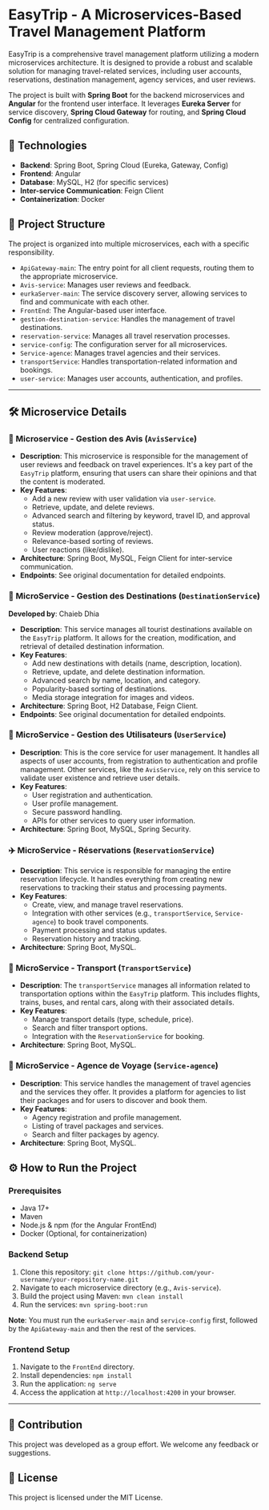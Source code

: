 # EasyTrip - A Microservices-Based Travel Management Platform

EasyTrip is a comprehensive travel management platform utilizing a modern microservices architecture. It is designed to provide a robust and scalable solution for managing travel-related services, including user accounts, reservations, destination management, agency services, and user reviews.

The project is built with **Spring Boot** for the backend microservices and **Angular** for the frontend user interface. It leverages **Eureka Server** for service discovery, **Spring Cloud Gateway** for routing, and **Spring Cloud Config** for centralized configuration.

## 🚀 Technologies

* **Backend**: Spring Boot, Spring Cloud (Eureka, Gateway, Config)
* **Frontend**: Angular
* **Database**: MySQL, H2 (for specific services)
* **Inter-service Communication**: Feign Client
* **Containerization**: Docker

## 📂 Project Structure

The project is organized into multiple microservices, each with a specific responsibility.

* `ApiGateway-main`: The entry point for all client requests, routing them to the appropriate microservice.
* `Avis-service`: Manages user reviews and feedback.
* `eurkaServer-main`: The service discovery server, allowing services to find and communicate with each other.
* `FrontEnd`: The Angular-based user interface.
* `gestion-destination-service`: Handles the management of travel destinations.
* `reservation-service`: Manages all travel reservation processes.
* `service-config`: The configuration server for all microservices.
* `Service-agence`: Manages travel agencies and their services.
* `transportService`: Handles transportation-related information and bookings.
* `user-service`: Manages user accounts, authentication, and profiles.

---

## 🛠️ Microservice Details

### 📢 Microservice - Gestion des Avis (`AvisService`)

* **Description**: This microservice is responsible for the management of user reviews and feedback on travel experiences. It's a key part of the `EasyTrip` platform, ensuring that users can share their opinions and that the content is moderated.
* **Key Features**:
    * Add a new review with user validation via `user-service`.
    * Retrieve, update, and delete reviews.
    * Advanced search and filtering by keyword, travel ID, and approval status.
    * Review moderation (approve/reject).
    * Relevance-based sorting of reviews.
    * User reactions (like/dislike).
* **Architecture**: Spring Boot, MySQL, Feign Client for inter-service communication.
* **Endpoints**: See original documentation for detailed endpoints.

### 📍 MicroService - Gestion des Destinations (`DestinationService`)

**Developed by**: Chaieb Dhia
* **Description**: This service manages all tourist destinations available on the `EasyTrip` platform. It allows for the creation, modification, and retrieval of detailed destination information.
* **Key Features**:
    * Add new destinations with details (name, description, location).
    * Retrieve, update, and delete destination information.
    * Advanced search by name, location, and category.
    * Popularity-based sorting of destinations.
    * Media storage integration for images and videos.
* **Architecture**: Spring Boot, H2 Database, Feign Client.
* **Endpoints**: See original documentation for detailed endpoints.

### 👤 MicroService - Gestion des Utilisateurs (`UserService`)

* **Description**: This is the core service for user management. It handles all aspects of user accounts, from registration to authentication and profile management. Other services, like the `AvisService`, rely on this service to validate user existence and retrieve user details.
* **Key Features**:
    * User registration and authentication.
    * User profile management.
    * Secure password handling.
    * APIs for other services to query user information.
* **Architecture**: Spring Boot, MySQL, Spring Security.

### ✈️ MicroService - Réservations (`ReservationService`)

* **Description**: This service is responsible for managing the entire reservation lifecycle. It handles everything from creating new reservations to tracking their status and processing payments.
* **Key Features**:
    * Create, view, and manage travel reservations.
    * Integration with other services (e.g., `transportService`, `Service-agence`) to book travel components.
    * Payment processing and status updates.
    * Reservation history and tracking.
* **Architecture**: Spring Boot, MySQL.

### 🚉 MicroService - Transport (`TransportService`)

* **Description**: The `transportService` manages all information related to transportation options within the `EasyTrip` platform. This includes flights, trains, buses, and rental cars, along with their associated details.
* **Key Features**:
    * Manage transport details (type, schedule, price).
    * Search and filter transport options.
    * Integration with the `ReservationService` for booking.
* **Architecture**: Spring Boot, MySQL.

### 🏢 MicroService - Agence de Voyage (`Service-agence`)

* **Description**: This service handles the management of travel agencies and the services they offer. It provides a platform for agencies to list their packages and for users to discover and book them.
* **Key Features**:
    * Agency registration and profile management.
    * Listing of travel packages and services.
    * Search and filter packages by agency.
* **Architecture**: Spring Boot, MySQL.

## ⚙️ How to Run the Project

### Prerequisites

* Java 17+
* Maven
* Node.js & npm (for the Angular FrontEnd)
* Docker (Optional, for containerization)

### Backend Setup

1.  Clone this repository: `git clone https://github.com/your-username/your-repository-name.git`
2.  Navigate to each microservice directory (e.g., `Avis-service`).
3.  Build the project using Maven: `mvn clean install`
4.  Run the services: `mvn spring-boot:run`

**Note**: You must run the `eurkaServer-main` and `service-config` first, followed by the `ApiGateway-main` and then the rest of the services.

### Frontend Setup

1.  Navigate to the `FrontEnd` directory.
2.  Install dependencies: `npm install`
3.  Run the application: `ng serve`
4.  Access the application at `http://localhost:4200` in your browser.

---

## 🤝 Contribution

This project was developed as a group effort. We welcome any feedback or suggestions.

## 📜 License

This project is licensed under the MIT License.
